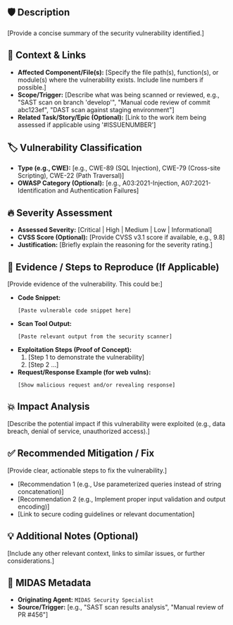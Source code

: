 
<!--
MIDAS Vulnerability Report Issue Template
========================================
Instructions for Agent (e.g., MIDAS Security Specialist):
- Replace placeholders like '[ ]' with specific information from security scans or code review.
- Be precise about the location and nature of the vulnerability.
- Provide clear evidence and actionable remediation advice.
- Ensure all links are correct.
- Use Markdown formatting appropriately (especially for code snippets).
- The title should clearly indicate the vulnerability (e.g., "[VULN] SQL Injection possible in user search endpoint").
- Assign the 'vulnerability' label upon creation.
-->

## 🛡️ Description

[Provide a concise summary of the security vulnerability identified.]

## 🔗 Context & Links

*   **Affected Component/File(s):** [Specify the file path(s), function(s), or module(s) where the vulnerability exists. Include line numbers if possible.]
*   **Scope/Trigger:** [Describe what was being scanned or reviewed, e.g., "SAST scan on branch 'develop'", "Manual code review of commit abc123ef", "DAST scan against staging environment"]
*   **Related Task/Story/Epic (Optional):** [Link to the work item being assessed if applicable using '#ISSUENUMBER']

## 🏷️ Vulnerability Classification

*   **Type (e.g., CWE):** [e.g., CWE-89 (SQL Injection), CWE-79 (Cross-site Scripting), CWE-22 (Path Traversal)]
*   **OWASP Category (Optional):** [e.g., A03:2021-Injection, A07:2021-Identification and Authentication Failures]

## 🔥 Severity Assessment

*   **Assessed Severity:** [Critical | High | Medium | Low | Informational]
*   **CVSS Score (Optional):** [Provide CVSS v3.1 score if available, e.g., 9.8]
*   **Justification:** [Briefly explain the reasoning for the severity rating.]

## 🔬 Evidence / Steps to Reproduce (If Applicable)

[Provide evidence of the vulnerability. This could be:]
*   **Code Snippet:**
    ```[language]
    [Paste vulnerable code snippet here]
    ```
*   **Scan Tool Output:**
    ```text
    [Paste relevant output from the security scanner]
    ```
*   **Exploitation Steps (Proof of Concept):**
    1.  [Step 1 to demonstrate the vulnerability]
    2.  [Step 2 ...]
*   **Request/Response Example (for web vulns):**
    ```http
    [Show malicious request and/or revealing response]
    ```

## 💥 Impact Analysis

[Describe the potential impact if this vulnerability were exploited (e.g., data breach, denial of service, unauthorized access).]

## ✅ Recommended Mitigation / Fix

[Provide clear, actionable steps to fix the vulnerability.]
*   [Recommendation 1 (e.g., Use parameterized queries instead of string concatenation)]
*   [Recommendation 2 (e.g., Implement proper input validation and output encoding)]
*   [Link to secure coding guidelines or relevant documentation]

## 💡 Additional Notes (Optional)

[Include any other relevant context, links to similar issues, or further considerations.]

## 🤖 MIDAS Metadata

*   **Originating Agent:** `MIDAS Security Specialist`
*   **Source/Trigger:** [e.g., "SAST scan results analysis", "Manual review of PR #456"]
